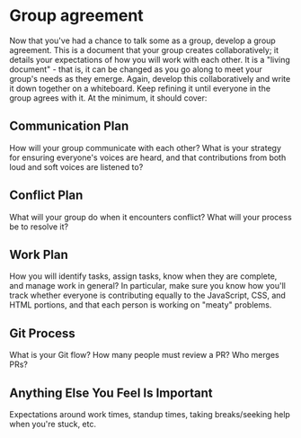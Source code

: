 # Group agreement

Now that you've had a chance to talk some as a group, develop a group agreement. This is a document that your group creates collaboratively; it details your expectations of how you will work with each other. It is a "living document" - that is, it can be changed as you go along to meet your group's needs as they emerge. Again, develop this collaboratively and write it down together on a whiteboard. Keep refining it until everyone in the group agrees with it. At the minimum, it should cover:

## Communication Plan

How will your group communicate with each other? What is your strategy for ensuring everyone's voices are heard, and that contributions from both loud and soft voices are listened to?

## Conflict Plan

What will your group do when it encounters conflict? What will your process be to resolve it?

## Work Plan

How you will identify tasks, assign tasks, know when they are complete, and manage work in general? In particular, make sure you know how you'll track whether everyone is contributing equally to the JavaScript, CSS, and HTML portions, and that each person is working on "meaty" problems.

## Git Process

What is your Git flow? How many people must review a PR? Who merges PRs?

## Anything Else You Feel Is Important

Expectations around work times, standup times, taking breaks/seeking help when you're stuck, etc.